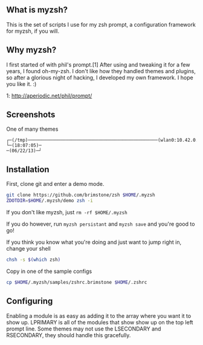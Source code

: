 ## What is myzsh?
This is the set of scripts I use for my zsh prompt, a configuration framework for myzsh, if you will.

## Why myzsh?
I first started of with phil's prompt.[1] After using and tweaking it for a few years, I found oh-my-zsh. I don't like how they handled themes and plugins, so after a glorious night of hacking, I developed my own framework. I hope you like it. :)

1: http://aperiodic.net/phil/prompt/

## Screenshots
One of many themes
````
┌─(/tmp)────────────────────────────────────────────────(wlan0:10.42.0.xx/24)─┐
└─(18:07:05)─                                                     ─(06/22/13)─┘
````

## Installation
First, clone git and enter a demo mode.
````bash
git clone https://github.com/brimstone/zsh $HOME/.myzsh
ZDOTDIR=$HOME/.myzsh/demo zsh -i
````
If you don't like myzsh, just `rm -rf $HOME/.myzsh`

If you do however, run `myzsh persistant` and `myzsh save` and you're good to go!

If you think you know what you're doing and just want to jump right in, change your shell
````bash
chsh -s $(which zsh)
````
Copy in one of the sample configs
````bash
cp $HOME/.myzsh/samples/zshrc.brimstone $HOME/.zshrc
````

## Configuring
Enabling a module is as easy as adding it to the array where you want it to show up. LPRIMARY is all of the modules that show show up on the top left prompt line. Some themes may not use the LSECONDARY and RSECONDARY, they should handle this gracefully.
